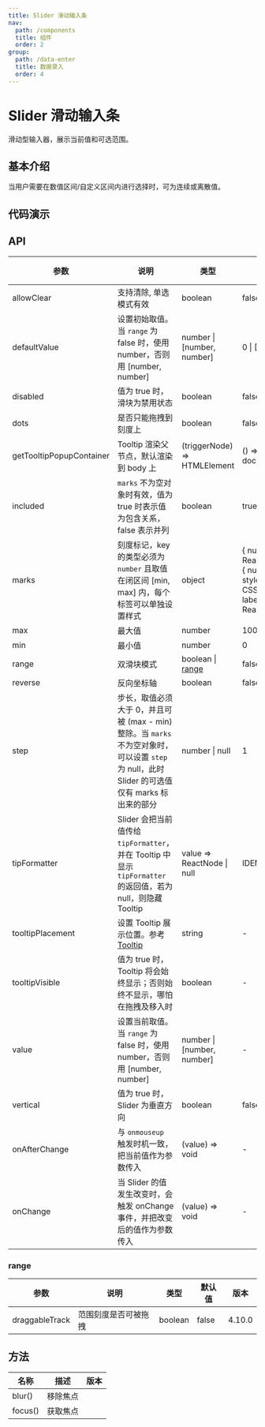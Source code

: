 ```yaml
---
title: Slider 滑动输入条
nav:
  path: /components
  title: 组件
  order: 2
group:
  path: /data-enter
  title: 数据录入
  order: 4
---
```


# Slider 滑动输入条

滑动型输入器，展示当前值和可选范围。

## 基本介绍

当用户需要在数值区间/自定义区间内进行选择时，可为连续或离散值。

## 代码演示

<code src="demos/data-enter/slider/basic.tsx" title="基本" desc="基本滑动条。当 `range` 为 `true` 时，渲染为双滑块。当 `disabled` 为 `true` 时，滑块处于不可用状态。"></code>

<code src="demos/data-enter/slider/input-number.tsx" title="带输入框的滑块" desc="和 [数字输入框](/components/input-number/) 组件保持同步。"></code>

<code src="demos/data-enter/slider/icon-slider.tsx" title="带 icon 的滑块" desc="滑块左右可以设置图标来表达业务含义。"></code>

<code src="demos/data-enter/slider/tip-formatter.tsx" title="自定义提示" desc="使用 `tipFormatter` 可以格式化 `Tooltip` 的内容，设置 `tipFormatter={null}`，则隐藏 `Tooltip`。"></code>

<code src="demos/data-enter/slider/event.tsx" title="事件" desc="当 Slider 的值发生改变时，会触发 `onChange` 事件，并把改变后的值作为参数传入。在 `onmouseup` 时，会触发 `onAfterChange` 事件，并把当前值作为参数传入。"></code>

<code src="demos/data-enter/slider/mark.tsx" title="带标签的滑块" desc="使用 `marks` 属性标注分段式滑块，使用 `value` / `defaultValue` 指定滑块位置。当 `included=false` 时，表明不同标记间为并列关系。当 `step=null` 时，Slider 的可选值仅有 `marks` 标出来的部分。"></code>

<code src="demos/data-enter/slider/vertical.tsx" title="垂直" desc="垂直方向的 Slider。"></code>

<code src="demos/data-enter/slider/show-tooltip.tsx" title="控制 ToolTip 的显示" desc="当 `tooltipVisible` 为 `true` 时，将始终显示 ToolTip；反之则始终不显示，即使在拖动、移入时也是如此。"></code>

<code src="demos/data-enter/slider/reverse.tsx" title="反向" desc="设置 `reverse` 可以将滑动条置反。"></code>

<code src="demos/data-enter/slider/dragableTrack.tsx" title="范围可拖拽" desc="可以设置 `range.draggableTrack`，使得范围刻度整体可拖拽。"></code>

## API

| 参数                     | 说明                                                                                                                                           | 类型                         | 默认值                                                                          | 版本 |
| ------------------------ | ---------------------------------------------------------------------------------------------------------------------------------------------- | ---------------------------- | ------------------------------------------------------------------------------- | ---- |
| allowClear               | 支持清除, 单选模式有效                                                                                                                         | boolean                      | false                                                                           |      |
| defaultValue             | 设置初始取值。当 `range` 为 false 时，使用 number，否则用 \[number, number]                                                                    | number \| \[number, number]  | 0 \| \[0, 0]                                                                    |      |
| disabled                 | 值为 true 时，滑块为禁用状态                                                                                                                   | boolean                      | false                                                                           |      |
| dots                     | 是否只能拖拽到刻度上                                                                                                                           | boolean                      | false                                                                           |      |
| getTooltipPopupContainer | Tooltip 渲染父节点，默认渲染到 body 上                                                                                                         | (triggerNode) => HTMLElement | () => document.body                                                             |      |
| included                 | `marks` 不为空对象时有效，值为 true 时表示值为包含关系，false 表示并列                                                                         | boolean                      | true                                                                            |      |
| marks                    | 刻度标记，key 的类型必须为 `number` 且取值在闭区间 \[min, max] 内，每个标签可以单独设置样式                                                    | object                       | { number: ReactNode } or { number: { style: CSSProperties, label: ReactNode } } |      |
| max                      | 最大值                                                                                                                                         | number                       | 100                                                                             |      |
| min                      | 最小值                                                                                                                                         | number                       | 0                                                                               |      |
| range                    | 双滑块模式                                                                                                                                     | boolean \| [range](#range)   | false                                                                           |      |
| reverse                  | 反向坐标轴                                                                                                                                     | boolean                      | false                                                                           |      |
| step                     | 步长，取值必须大于 0，并且可被 (max - min) 整除。当 `marks` 不为空对象时，可以设置 `step` 为 null，此时 Slider 的可选值仅有 marks 标出来的部分 | number \| null               | 1                                                                               |      |
| tipFormatter             | Slider 会把当前值传给 `tipFormatter`，并在 Tooltip 中显示 `tipFormatter` 的返回值，若为 null，则隐藏 Tooltip                                   | value => ReactNode \| null   | IDENTITY                                                                        |      |
| tooltipPlacement         | 设置 Tooltip 展示位置。参考 [Tooltip](/components/tooltip/)                                                                                    | string                       | -                                                                               |      |
| tooltipVisible           | 值为 true 时，Tooltip 将会始终显示；否则始终不显示，哪怕在拖拽及移入时                                                                         | boolean                      | -                                                                               |      |
| value                    | 设置当前取值。当 `range` 为 false 时，使用 number，否则用 \[number, number]                                                                    | number \| \[number, number]  | -                                                                               |      |
| vertical                 | 值为 true 时，Slider 为垂直方向                                                                                                                | boolean                      | false                                                                           |      |
| onAfterChange            | 与 `onmouseup` 触发时机一致，把当前值作为参数传入                                                                                              | (value) => void              | -                                                                               |      |
| onChange                 | 当 Slider 的值发生改变时，会触发 onChange 事件，并把改变后的值作为参数传入                                                                     | (value) => void              | -                                                                               |      |

### range

| 参数           | 说明                 | 类型    | 默认值 | 版本   |
| -------------- | -------------------- | ------- | ------ | ------ |
| draggableTrack | 范围刻度是否可被拖拽 | boolean | false  | 4.10.0 |

## 方法

| 名称    | 描述     | 版本 |
| ------- | -------- | ---- |
| blur()  | 移除焦点 |      |
| focus() | 获取焦点 |      |
